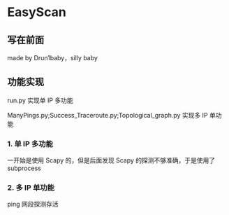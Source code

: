 # EasyScan
## 写在前面

made by Drun1baby，silly baby



## 功能实现 

run.py 实现单 IP 多功能

ManyPings.py;Success_Traceroute.py;Topological_graph.py 实现多 IP 单功能



### 1. 单 IP 多功能

一开始是使用 Scapy 的，但是后面发现 Scapy 的探测不够准确，于是使用了 subprocess



### 2. 多 IP 单功能

ping 网段探测存活